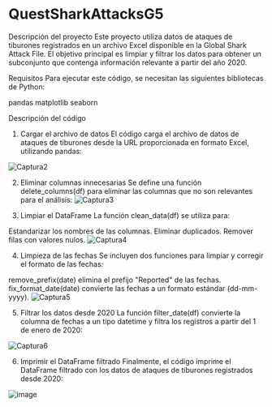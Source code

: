# QuestSharkAttacksG5

 Descripción del proyecto
Este proyecto utiliza datos de ataques de tiburones registrados en un archivo Excel disponible en la Global Shark Attack File. El objetivo principal es limpiar y filtrar los datos para obtener un subconjunto que contenga información relevante a partir del año 2020.

Requisitos
Para ejecutar este código, se necesitan las siguientes bibliotecas de Python:

pandas
matplotlib
seaborn

Descripción del código
1. Cargar el archivo de datos
El código carga el archivo de datos de ataques de tiburones desde la URL proporcionada en formato Excel, utilizando pandas:

![Captura2](https://github.com/user-attachments/assets/600637fc-f569-40f8-9cd0-e5bfaef148a2)

2. Eliminar columnas innecesarias
Se define una función delete_columns(df) para eliminar las columnas que no son relevantes para el análisis:
![Captura3](https://github.com/user-attachments/assets/f7d5b978-00b9-4748-a55f-e9984c8053d1)

3. Limpiar el DataFrame
La función clean_data(df) se utiliza para:

Estandarizar los nombres de las columnas.
Eliminar duplicados.
Remover filas con valores nulos.
![Captura4](https://github.com/user-attachments/assets/e16ce968-3ca3-4704-ad36-a32f33f22ec3)

4. Limpieza de las fechas
Se incluyen dos funciones para limpiar y corregir el formato de las fechas:

remove_prefix(date) elimina el prefijo "Reported" de las fechas.
fix_format_date(date) convierte las fechas a un formato estándar (dd-mm-yyyy).
![Captura5](https://github.com/user-attachments/assets/a184b153-c2f0-4013-b29f-6cd0d342ecac)

5. Filtrar los datos desde 2020
La función filter_date(df) convierte la columna de fechas a un tipo datetime y filtra los registros a partir del 1 de enero de 2020:

![Captura6](https://github.com/user-attachments/assets/bbe6636b-ba32-4727-950c-23ac021ed6d8)

6. Imprimir el DataFrame filtrado
Finalmente, el código imprime el DataFrame filtrado con los datos de ataques de tiburones registrados desde 2020:

![image](https://github.com/user-attachments/assets/d0f83703-3b05-4a87-bc88-0754e18937e6)




